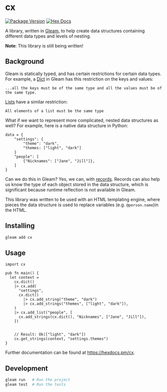 # cx

[![Package Version](https://img.shields.io/hexpm/v/cx)](https://hex.pm/packages/cx)
[![Hex Docs](https://img.shields.io/badge/hex-docs-ffaff3)](https://hexdocs.pm/cx/)

A library, written in [Gleam](https://gleam.run/), to help create data
structures containing different data types and levels of nesting.

**Note**: This library is still being written!

## Background

Gleam is statically typed, and has certain restrictions for certain data types.
For example, a [Dict](https://hexdocs.pm/gleam_stdlib/gleam/dict.html) in Gleam
has this restriction on the keys and values:

```
...all the keys must be of the same type and all the values must be of the same type.
```

[Lists](https://hexdocs.pm/gleam_stdlib/gleam/list.html) have a similar restriction:

```
All elements of a list must be the same type
```

What if we want to represent more complicated, nested data structures as well?
For example, here is a native data structure in Python:

```python3
data = {
    "settings": {
        "theme": "dark",
        "themes: ["light", "dark"]
    }
    "people": [
        {"Nicknames": ["Jane", "Jill"]},
    ]
}
```

Can we do this in Gleam? Yes, we can, with
[records](https://tour.gleam.run/data-types/records/).
Records can also help us know the type of each object stored in the data
structure, which is significant because runtime reflection is not available in
Gleam.

This library was written to be used with an HTML templating engine, where pieces
the data structure is used to replace variables (e.g. `@person.name`)in the
HTML.

## Installing
```sh
gleam add cx
```

## Usage

```gleam
import cx

pub fn main() {
  let context =
    cx.dict()
    |> cx.add(
      "settings",
      cx.dict()
        |> cx.add_string("theme", "dark")
        |> cx.add_strings("themes", ["light", "dark"]),
    )
    |> cx.add_list("people", [
      cx.add_strings(cx.dict(), "Nicknames", ["Jane", "Jill"]),
    ])


    // Result: Ok(["light", "dark"])
    cx.get_strings(context, "settings.themes")
}
```

Further documentation can be found at <https://hexdocs.pm/cx>.

## Development

```sh
gleam run   # Run the project
gleam test  # Run the tests
```
